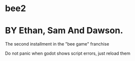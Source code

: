 # bee2
# BY Ethan, Sam And Dawson.
The second installment in the "bee game" franchise



Do not panic when godot shows script errors, just reload them
#
